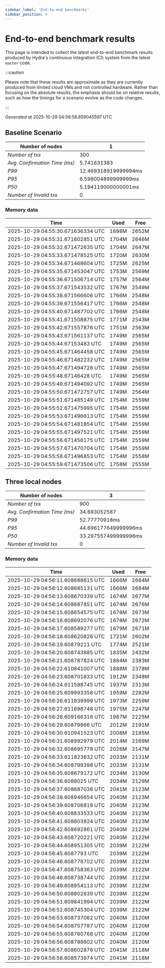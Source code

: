 ```yaml
--- 
sidebar_label: 'End-to-end benchmarks' 
sidebar_position: 4 
--- 
```


# End-to-end benchmark results 

This page is intended to collect the latest end-to-end benchmark  results produced by Hydra's continuous integration (CI) system from  the latest `master` code.

:::caution

Please note that these results are approximate  as they are currently produced from limited cloud VMs and not controlled hardware.  Rather than focusing on the absolute results,   the emphasis should be on relative results,  such as how the timings for a scenario evolve as the code changes.

:::

_Generated at_  2025-10-29 04:56:58.859045597 UTC


## Baseline Scenario



| Number of nodes |  1 | 
| -- | -- |
| _Number of txs_ | 300 |
| _Avg. Confirmation Time (ms)_ | 5.741631383 |
| _P99_ | 12.469318919999994ms |
| _P95_ | 6.598004899999999ms |
| _P50_ | 5.194119000000001ms |
| _Number of Invalid txs_ | 0 |
      

### Memory data 

 | Time | Used | Free | 
|------------------------------------|------|------|
 | 2025-10-29 04:55:30.671636334 UTC | 1698M | 2652M | 
 | 2025-10-29 04:55:31.671602851 UTC | 1704M | 2646M | 
 | 2025-10-29 04:55:32.671472635 UTC | 1704M | 2647M | 
 | 2025-10-29 04:55:33.671478525 UTC | 1720M | 2630M | 
 | 2025-10-29 04:55:34.671468604 UTC | 1725M | 2625M | 
 | 2025-10-29 04:55:35.671453047 UTC | 1753M | 2569M | 
 | 2025-10-29 04:55:36.671506714 UTC | 1757M | 2564M | 
 | 2025-10-29 04:55:37.671543532 UTC | 1767M | 2549M | 
 | 2025-10-29 04:55:38.671566606 UTC | 1766M | 2548M | 
 | 2025-10-29 04:55:39.671556417 UTC | 1766M | 2548M | 
 | 2025-10-29 04:55:40.671487702 UTC | 1766M | 2548M | 
 | 2025-10-29 04:55:41.671508875 UTC | 1771M | 2543M | 
 | 2025-10-29 04:55:42.671557876 UTC | 1751M | 2563M | 
 | 2025-10-29 04:55:43.671561137 UTC | 1749M | 2565M | 
 | 2025-10-29 04:55:44.67153483 UTC | 1749M | 2565M | 
 | 2025-10-29 04:55:45.671464458 UTC | 1749M | 2565M | 
 | 2025-10-29 04:55:46.671482232 UTC | 1749M | 2565M | 
 | 2025-10-29 04:55:47.671494728 UTC | 1749M | 2565M | 
 | 2025-10-29 04:55:48.67146428 UTC | 1749M | 2565M | 
 | 2025-10-29 04:55:49.671494092 UTC | 1749M | 2565M | 
 | 2025-10-29 04:55:50.671472757 UTC | 1749M | 2564M | 
 | 2025-10-29 04:55:51.671485149 UTC | 1754M | 2559M | 
 | 2025-10-29 04:55:52.671475995 UTC | 1754M | 2559M | 
 | 2025-10-29 04:55:53.671496613 UTC | 1754M | 2559M | 
 | 2025-10-29 04:55:54.671481854 UTC | 1754M | 2559M | 
 | 2025-10-29 04:55:55.671497521 UTC | 1754M | 2559M | 
 | 2025-10-29 04:55:56.671456175 UTC | 1754M | 2559M | 
 | 2025-10-29 04:55:57.671470704 UTC | 1754M | 2559M | 
 | 2025-10-29 04:55:58.671496853 UTC | 1754M | 2558M | 
 | 2025-10-29 04:55:59.671473506 UTC | 1758M | 2555M | 


## Three local nodes



| Number of nodes |  3 | 
| -- | -- |
| _Number of txs_ | 900 |
| _Avg. Confirmation Time (ms)_ | 34.693052587 |
| _P99_ | 52.77770918ms |
| _P95_ | 44.696177649999996ms |
| _P50_ | 33.297557499999996ms |
| _Number of Invalid txs_ | 0 |
      

### Memory data 

 | Time | Used | Free | 
|------------------------------------|------|------|
 | 2025-10-29 04:56:11.608688615 UTC | 1666M | 2684M | 
 | 2025-10-29 04:56:12.608685131 UTC | 1666M | 2684M | 
 | 2025-10-29 04:56:13.608670339 UTC | 1674M | 2677M | 
 | 2025-10-29 04:56:14.608687851 UTC | 1674M | 2676M | 
 | 2025-10-29 04:56:15.608654575 UTC | 1678M | 2673M | 
 | 2025-10-29 04:56:16.608692076 UTC | 1678M | 2672M | 
 | 2025-10-29 04:56:17.608589277 UTC | 1679M | 2671M | 
 | 2025-10-29 04:56:18.608620826 UTC | 1721M | 2602M | 
 | 2025-10-29 04:56:19.60879211 UTC | 1774M | 2521M | 
 | 2025-10-29 04:56:20.608743885 UTC | 1835M | 2432M | 
 | 2025-10-29 04:56:21.608787824 UTC | 1884M | 2383M | 
 | 2025-10-29 04:56:22.610841007 UTC | 1888M | 2378M | 
 | 2025-10-29 04:56:23.608701833 UTC | 1912M | 2348M | 
 | 2025-10-29 04:56:24.611588745 UTC | 1937M | 2313M | 
 | 2025-10-29 04:56:25.609993358 UTC | 1959M | 2282M | 
 | 2025-10-29 04:56:26.611839999 UTC | 1973M | 2259M | 
 | 2025-10-29 04:56:27.611698748 UTC | 1975M | 2247M | 
 | 2025-10-29 04:56:28.609166316 UTC | 1987M | 2225M | 
 | 2025-10-29 04:56:29.60879866 UTC | 2012M | 2191M | 
 | 2025-10-29 04:56:30.610941523 UTC | 2008M | 2185M | 
 | 2025-10-29 04:56:31.608992979 UTC | 2014M | 2169M | 
 | 2025-10-29 04:56:32.608695778 UTC | 2026M | 2147M | 
 | 2025-10-29 04:56:33.611823632 UTC | 2033M | 2131M | 
 | 2025-10-29 04:56:34.608799398 UTC | 2033M | 2131M | 
 | 2025-10-29 04:56:35.608679172 UTC | 2034M | 2130M | 
 | 2025-10-29 04:56:36.6088025 UTC | 2034M | 2129M | 
 | 2025-10-29 04:56:37.608687038 UTC | 2041M | 2123M | 
 | 2025-10-29 04:56:38.608946654 UTC | 2040M | 2123M | 
 | 2025-10-29 04:56:39.608706819 UTC | 2040M | 2123M | 
 | 2025-10-29 04:56:40.608833533 UTC | 2040M | 2123M | 
 | 2025-10-29 04:56:41.608803824 UTC | 2040M | 2123M | 
 | 2025-10-29 04:56:42.608692861 UTC | 2040M | 2122M | 
 | 2025-10-29 04:56:43.608720221 UTC | 2040M | 2122M | 
 | 2025-10-29 04:56:44.608951305 UTC | 2039M | 2122M | 
 | 2025-10-29 04:56:45.6087793 UTC | 2039M | 2122M | 
 | 2025-10-29 04:56:46.608778702 UTC | 2039M | 2122M | 
 | 2025-10-29 04:56:47.608758363 UTC | 2039M | 2122M | 
 | 2025-10-29 04:56:48.608738744 UTC | 2039M | 2122M | 
 | 2025-10-29 04:56:49.608954113 UTC | 2039M | 2122M | 
 | 2025-10-29 04:56:50.608802639 UTC | 2039M | 2122M | 
 | 2025-10-29 04:56:51.609841994 UTC | 2039M | 2122M | 
 | 2025-10-29 04:56:52.608745304 UTC | 2039M | 2122M | 
 | 2025-10-29 04:56:53.608737062 UTC | 2040M | 2120M | 
 | 2025-10-29 04:56:54.608757787 UTC | 2040M | 2120M | 
 | 2025-10-29 04:56:55.608760768 UTC | 2040M | 2120M | 
 | 2025-10-29 04:56:56.608788602 UTC | 2040M | 2120M | 
 | 2025-10-29 04:56:57.608602876 UTC | 2041M | 2118M | 
 | 2025-10-29 04:56:58.608573974 UTC | 2041M | 2118M | 

